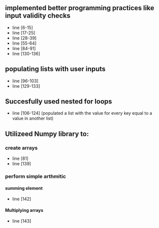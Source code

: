 ## implemented better programming practices like input validity checks
*  line [6-15]
*  line [17-25]
*  line [28-39]
*  line [55-64]
*  line [84-91]
*  line [130-136]
## populating lists with user inputs
* line [96-103]
* line [129-133]
## Succesfully used nested for loops  
* line [106-124] (populated a list with the value for every key equal to a value in another list)
## Utilizeed Numpy library to:
### create arrays
* line [81] 
* line [139]
### perform simple arthmitic
#### summing element
* line [142]
#### Multiplying arrays
* line [143]
